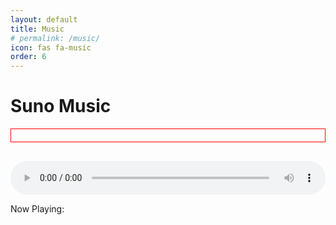 ```yaml
---
layout: default
title: Music
# permalink: /music/
icon: fas fa-music  
order: 6
---
```


<h1>Suno Music</h1>

<div id="debug-area"></div>  <div id="music-list"></div>

<div id="audio-player-container">
  <audio id="audio-player" controls></audio>
  <p>Now Playing: <span id="current-song-title"></span></p>
</div>


<script>
  const debugArea = document.getElementById("debug-area");

  fetch("/assets/img/mjk/songs.json")
    .then((response) => {
      debugArea.innerHTML += "<p>Fetch response status: " + response.status + "</p>"; // Check fetch status
      return response.json();
    })
    .then((songs) => {
      debugArea.innerHTML += "<p>Songs data: " + JSON.stringify(songs) + "</p>"; // Check songs data

      const musicList = document.getElementById("music-list");
      const audioPlayer = document.getElementById("audio-player");
      const currentSongTitle = document.getElementById("current-song-title");

      songs.forEach((song) => {
        debugArea.innerHTML += "<p>Processing song: " + JSON.stringify(song) + "</p>"; // Check each song

        const songItem = document.createElement("div");
        songItem.classList.add("song-item");

        const image = document.createElement("img");
        image.src = song.image;
        image.classList.add("song-image");
        songItem.appendChild(image);

        const title = document.createElement("span");
        title.textContent = song.title;
        songItem.appendChild(title);

        songItem.addEventListener("click", () => {
          audioPlayer.src = song.url;
          audioPlayer.play();
          currentSongTitle.textContent = song.title;
        });

        musicList.appendChild(songItem);
      });
    })
    .catch((error) => {
      debugArea.innerHTML += "<p>Fetch error: " + error + "</p>"; // Check for fetch errors
    });
</script>
<style>
  #music-list {
    display: flex;
    flex-wrap: wrap;
    justify-content: center; /* Center song items horizontally */
  }

  .song-item {
    display: flex;
    flex-direction: column;
    align-items: center;
    padding: 10px;
    margin: 5px;
    cursor: pointer;
    text-align: center;
    width: 200px; /* Set a base width for song items */
  }

  .song-image {
    width: 150px;
    height: 150px;
    margin-bottom: 5px;
  }

  #audio-player-container {
    margin-top: 20px;
    width: 100%; /* Make the player take full width */
  }

  audio {
    width: 100%; /* Make the audio element take full width of its container */
  }

  #debug-area {
    border: 1px solid red;
    padding: 10px;
    margin-bottom: 10px;
    font-size: 12px;
  }

  @media (max-width: 600px) {
    .song-item {
      width: 150px; /* Adjust width for smaller screens */
    }

    .song-image {
      width: 100px; /* Adjust image size for smaller screens */
      height: 100px;
    }
  }
</style>
